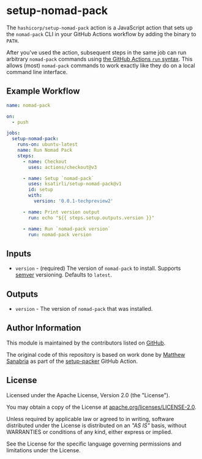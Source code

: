 # setup-nomad-pack

The `hashicorp/setup-nomad-pack` action is a JavaScript action that sets up the `nomad-pack` CLI in your GitHub Actions workflow by adding the binary to `PATH`.

After you've used the action, subsequent steps in the same job can run arbitrary `nomad-pack` commands using [the GitHub Actions `run` syntax](https://help.github.com/en/actions/reference/workflow-syntax-for-github-actions#jobsjob_idstepsrun).
This allows (most) `nomad-pack` commands to work exactly like they do on a local command line interface.

## Example Workflow

```yaml
name: nomad-pack

on:
  - push

jobs:
  setup-nomad-pack:
    runs-on: ubuntu-latest
    name: Run Nomad Pack
    steps:
      - name: Checkout
        uses: actions/checkout@v3

      - name: Setup `nomad-pack`
        uses: ksatirli/setup-nomad-pack@v1
        id: setup
        with:
          version: '0.0.1-techpreview2'

      - name: Print version output
        run: echo "${{ steps.setup.outputs.version }}"

      - name: Run `nomad-pack version`
        run: nomad-pack version
```

## Inputs

- `version` - (required) The version of `nomad-pack` to install. Supports [semver](https://www.npmjs.com/package/semver) versioning. Defaults to `latest`.

## Outputs

- `version` -  The version of `nomad-pack` that was installed.


## Author Information

This module is maintained by the contributors listed on [GitHub](https://github.com/ksatirli/setup-nomad-pack/graphs/contributors).

The original code of this repository is based on work done by [Matthew Sanabria](https://github.com/sudomateo) as part of the [setup-packer](https://github.com/sudomateo/setup-packer) GitHub Action.

## License

Licensed under the Apache License, Version 2.0 (the "License").

You may obtain a copy of the License at [apache.org/licenses/LICENSE-2.0](http://www.apache.org/licenses/LICENSE-2.0).

Unless required by applicable law or agreed to in writing, software distributed under the License is distributed on an _"AS IS"_ basis, without WARRANTIES or conditions of any kind, either express or implied.

See the License for the specific language governing permissions and limitations under the License.
